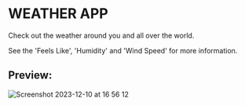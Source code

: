 # WEATHER APP
Check out the weather around you and all over the world.

See the 'Feels Like', 'Humidity' and 'Wind Speed' for more information.

## Preview:

![Screenshot 2023-12-10 at 16 56 12](https://github.com/yaelshteiman/weather-app/assets/89336487/f6f67ef4-7b1d-4f65-9072-3b97b2e06846)
